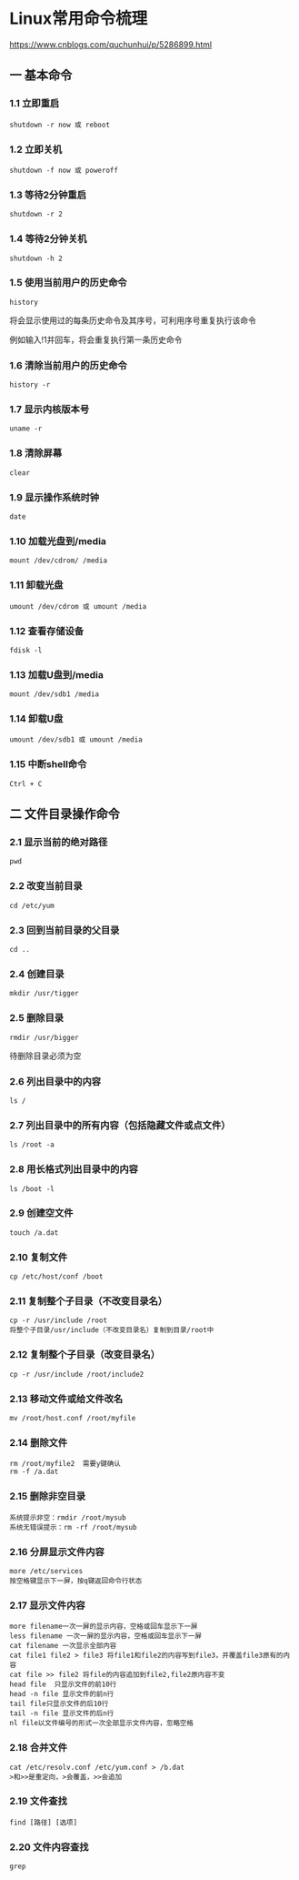 # Linux常用命令梳理

https://www.cnblogs.com/quchunhui/p/5286899.html

## 一 基本命令

### 1.1 立即重启

```
shutdown -r now 或 reboot
```



### 1.2 立即关机

```
shutdown -f now 或 poweroff
```



### 1.3 等待2分钟重启

```
shutdown -r 2
```



### 1.4 等待2分钟关机

```
shutdown -h 2
```



### 1.5 使用当前用户的历史命令

```
history
```

将会显示使用过的每条历史命令及其序号，可利用序号重复执行该命令

例如输入!1并回车，将会重复执行第一条历史命令



### 1.6 清除当前用户的历史命令

```
history -r
```



### 1.7 显示内核版本号

```
uname -r
```



### 1.8 清除屏幕

```
clear
```



### 1.9 显示操作系统时钟

```
date
```



### 1.10 加载光盘到/media

```
mount /dev/cdrom/ /media
```



### 1.11 卸载光盘

```
umount /dev/cdrom 或 umount /media
```



### 1.12 查看存储设备

```
fdisk -l
```



### 1.13 加载U盘到/media

```
mount /dev/sdb1 /media
```



### 1.14 卸载U盘

```
umount /dev/sdb1 或 umount /media
```



### 1.15 中断shell命令

```
Ctrl + C
```



## 二 文件目录操作命令

### 2.1 显示当前的绝对路径

```
pwd
```



### 2.2 改变当前目录

```
cd /etc/yum
```



### 2.3 回到当前目录的父目录

```
cd ..
```



### 2.4 创建目录

```
mkdir /usr/tigger
```



### 2.5 删除目录

```
rmdir /usr/bigger
```

待删除目录必须为空



### 2.6 列出目录中的内容

```
ls /
```



### 2.7 列出目录中的所有内容（包括隐藏文件或点文件）

```
ls /root -a
```



### 2.8 用长格式列出目录中的内容

```
ls /boot -l
```



### 2.9 创建空文件

```
touch /a.dat
```



### 2.10 复制文件

```
cp /etc/host/conf /boot
```



### 2.11 复制整个子目录（不改变目录名）

```
cp -r /usr/include /root
将整个子目录/usr/include（不改变目录名）复制到目录/root中
```



### 2.12 复制整个子目录（改变目录名）

```
cp -r /usr/include /root/include2
```



### 2.13 移动文件或给文件改名

```
mv /root/host.conf /root/myfile
```



### 2.14 删除文件

```
rm /root/myfile2  需要y键确认
rm -f /a.dat
```



### 2.15 删除非空目录

```
系统提示非空：rmdir /root/mysub
系统无错误提示：rm -rf /root/mysub
```



### 2.16 分屏显示文件内容

```
more /etc/services
按空格键显示下一屏，按q键返回命令行状态
```



### 2.17 显示文件内容

```
more filename一次一屏的显示内容，空格或回车显示下一屏
less filename 一次一屏的显示内容，空格或回车显示下一屏
cat filename 一次显示全部内容
cat file1 file2 > file3 将file1和file2的内容写到file3，并覆盖file3原有的内容
cat file >> file2 将file的内容追加到file2,file2原内容不变
head file  只显示文件的前10行
head -n file 显示文件的前n行
tail file只显示文件的后10行
tail -n file 显示文件的后n行
nl file以文件编号的形式一次全部显示文件内容，忽略空格
```



### 2.18 合并文件

```
cat /etc/resolv.conf /etc/yum.conf > /b.dat
>和>>是重定向，>会覆盖，>>会追加
```



### 2.19 文件查找

```
find [路径] [选项]
```



### 2.20 文件内容查找

```
grep
```


